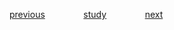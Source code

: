
<a href="https://github.com/raphaelkaique1/study/blob/main/7-desenvolvimento_iot/7.1-desenvolvimento_para_iot_internet_of_things/conceitos_basicos_de_iot.md">previous</a>⠀⠀⠀⠀⠀⠀<a href="https://github.com/raphaelkaique1/study#desenvolvimento_para_iot_internet_of_things">study</a>⠀⠀⠀⠀⠀⠀<a href="https://github.com/raphaelkaique1/study/blob/main/7-desenvolvimento_iot/7.1-desenvolvimento_para_iot_internet_of_things/comunicacao_com_dispositivos_iot.md">next</a>